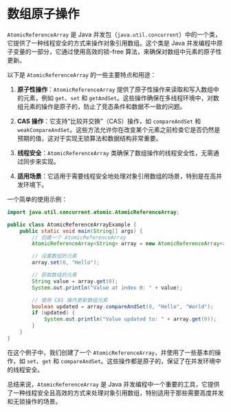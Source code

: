 # 数组原子操作

`AtomicReferenceArray` 是 Java 并发包（`java.util.concurrent`）中的一个类，它提供了一种线程安全的方式来操作对象引用数组。这个类是 Java 并发编程中原子变量的一部分，它通过使用高效的锁-free 算法，来确保对数组中元素的原子性更新。

以下是 `AtomicReferenceArray` 的一些主要特点和用途：

1. **原子性操作**：`AtomicReferenceArray` 提供了原子性操作来读取和写入数组中的元素，例如 `get`、`set` 和 `getAndSet`。这些操作确保在多线程环境中，对数组元素的操作是原子的，防止了竞态条件和数据不一致的问题。

2. **CAS 操作**：它支持“比较并交换”（CAS）操作，如 `compareAndSet` 和 `weakCompareAndSet`。这些方法允许你在改变某个元素之前检查它是否仍然是预期的值，这对于实现无锁算法和数据结构非常重要。

3. **线程安全**：`AtomicReferenceArray` 类确保了数组操作的线程安全性，无需通过同步来实现。

4. **适用场景**：它适用于需要线程安全地处理对象引用数组的场景，特别是在高并发环境下。

一个简单的使用示例：

```java
import java.util.concurrent.atomic.AtomicReferenceArray;

public class AtomicReferenceArrayExample {
    public static void main(String[] args) {
        // 创建一个 AtomicReferenceArray
        AtomicReferenceArray<String> array = new AtomicReferenceArray<>(new String[10]);

        // 设置数组的元素
        array.set(0, "Hello");

        // 获取数组的元素
        String value = array.get(0);
        System.out.println("Value at index 0: " + value);

        // 使用 CAS 操作更新数组元素
        boolean updated = array.compareAndSet(0, "Hello", "World");
        if (updated) {
            System.out.println("Value updated to: " + array.get(0));
        }
    }
}
```

在这个例子中，我们创建了一个 `AtomicReferenceArray`，并使用了一些基本的操作，如 `set`、`get` 和 `compareAndSet`。这些操作都是原子的，保证了在并发环境中的线程安全。

总结来说，`AtomicReferenceArray` 是 Java 并发编程中一个重要的工具，它提供了一种线程安全且高效的方式来处理对象引用数组，特别适用于那些需要高度并发和无锁操作的场景。